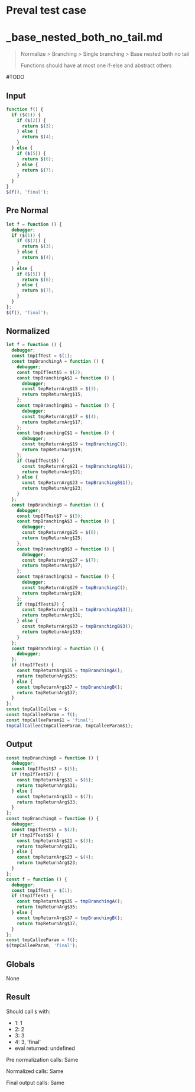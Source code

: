 # Preval test case

# _base_nested_both_no_tail.md

> Normalize > Branching > Single branching > Base nested both no tail
>
> Functions should have at most one if-else and abstract others

#TODO

## Input

`````js filename=intro
function f() {
  if ($(1)) {
    if ($(2)) {
      return $(3);
    } else {
      return $(4);
    }
  } else {
    if ($(5)) {
      return $(6);
    } else {
      return $(7);
    }
  }
}
$(f(), 'final');
`````

## Pre Normal

`````js filename=intro
let f = function () {
  debugger;
  if ($(1)) {
    if ($(2)) {
      return $(3);
    } else {
      return $(4);
    }
  } else {
    if ($(5)) {
      return $(6);
    } else {
      return $(7);
    }
  }
};
$(f(), 'final');
`````

## Normalized

`````js filename=intro
let f = function () {
  debugger;
  const tmpIfTest = $(1);
  const tmpBranchingA = function () {
    debugger;
    const tmpIfTest$5 = $(2);
    const tmpBranchingA$1 = function () {
      debugger;
      const tmpReturnArg$15 = $(3);
      return tmpReturnArg$15;
    };
    const tmpBranchingB$1 = function () {
      debugger;
      const tmpReturnArg$17 = $(4);
      return tmpReturnArg$17;
    };
    const tmpBranchingC$1 = function () {
      debugger;
      const tmpReturnArg$19 = tmpBranchingC();
      return tmpReturnArg$19;
    };
    if (tmpIfTest$5) {
      const tmpReturnArg$21 = tmpBranchingA$1();
      return tmpReturnArg$21;
    } else {
      const tmpReturnArg$23 = tmpBranchingB$1();
      return tmpReturnArg$23;
    }
  };
  const tmpBranchingB = function () {
    debugger;
    const tmpIfTest$7 = $(5);
    const tmpBranchingA$3 = function () {
      debugger;
      const tmpReturnArg$25 = $(6);
      return tmpReturnArg$25;
    };
    const tmpBranchingB$3 = function () {
      debugger;
      const tmpReturnArg$27 = $(7);
      return tmpReturnArg$27;
    };
    const tmpBranchingC$3 = function () {
      debugger;
      const tmpReturnArg$29 = tmpBranchingC();
      return tmpReturnArg$29;
    };
    if (tmpIfTest$7) {
      const tmpReturnArg$31 = tmpBranchingA$3();
      return tmpReturnArg$31;
    } else {
      const tmpReturnArg$33 = tmpBranchingB$3();
      return tmpReturnArg$33;
    }
  };
  const tmpBranchingC = function () {
    debugger;
  };
  if (tmpIfTest) {
    const tmpReturnArg$35 = tmpBranchingA();
    return tmpReturnArg$35;
  } else {
    const tmpReturnArg$37 = tmpBranchingB();
    return tmpReturnArg$37;
  }
};
const tmpCallCallee = $;
const tmpCalleeParam = f();
const tmpCalleeParam$1 = 'final';
tmpCallCallee(tmpCalleeParam, tmpCalleeParam$1);
`````

## Output

`````js filename=intro
const tmpBranchingB = function () {
  debugger;
  const tmpIfTest$7 = $(5);
  if (tmpIfTest$7) {
    const tmpReturnArg$31 = $(6);
    return tmpReturnArg$31;
  } else {
    const tmpReturnArg$33 = $(7);
    return tmpReturnArg$33;
  }
};
const tmpBranchingA = function () {
  debugger;
  const tmpIfTest$5 = $(2);
  if (tmpIfTest$5) {
    const tmpReturnArg$21 = $(3);
    return tmpReturnArg$21;
  } else {
    const tmpReturnArg$23 = $(4);
    return tmpReturnArg$23;
  }
};
const f = function () {
  debugger;
  const tmpIfTest = $(1);
  if (tmpIfTest) {
    const tmpReturnArg$35 = tmpBranchingA();
    return tmpReturnArg$35;
  } else {
    const tmpReturnArg$37 = tmpBranchingB();
    return tmpReturnArg$37;
  }
};
const tmpCalleeParam = f();
$(tmpCalleeParam, 'final');
`````

## Globals

None

## Result

Should call `$` with:
 - 1: 1
 - 2: 2
 - 3: 3
 - 4: 3, 'final'
 - eval returned: undefined

Pre normalization calls: Same

Normalized calls: Same

Final output calls: Same
